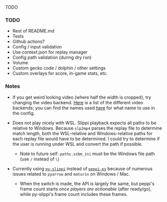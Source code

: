 TODO

### TODO

* Rest of README.md
* Tests
* Github actions?
* Config / input validation
* Use context.json for replay manager
* Config path validation (during dry run)
* Volume
* Custom gecko code / dolphin / other settings
* Custom overlays for score, in-game stats, etc.

### Notes

* If you get weird looking video (where half the width is cropped), try
  changing the video backend. [Here][dolphin-video-backends] is a list of the
  different video backends; you can find the names used
  [here][dolphin-video-backends-src] for what name to use in the config.

* Does not play nicely with WSL. Slippi playback expects all paths to be
  relative to Windows. Because `slp2mp4` parses the replay file to determine
  match length, both the WSL-relative and Windows-relative paths for each
  replay file would have to be determined. I could try to determine if the user
  is running under WSL and convert the path if possible.

    * Note to future self: `paths.ssbm_ini` must be the Windows file path (use
      `/` instead of `\`)

* Currently using [`py-slippi`][py-slippi] instead of [`peppi-py`][peppi-py]
  because of numerous issues related to `pyarrow` and `maturin` on Windows /
  Mac.

    * When the switch is made, the API is largely the same, but peppi's frame
      count starts *once players are actionable* (after ready/go), while
      py-slippi's frame count includes these frames.


[dolphin-video-backends-src]: https://github.com/dolphin-emu/dolphin/tree/master/Source/Core/VideoBackends
[dolphin-video-backends]: https://wiki.dolphin-emu.org/index.php?title=Configuration_Guide#Video_Backend
[peppi-py]: https://github.com/hohav/peppi-py
[py-slippi]: https://github.com/hohav/py-slippi
